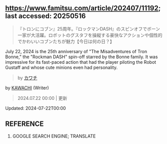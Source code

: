 ## https://www.famitsu.com/article/202407/11192; last accessed: 20250516

> 『トロンにコブン』25周年。『ロックマンDASH』のスピンオフでボーン一家が大活躍。ロボットのグスタフを操縦する豪快なアクションや個性的でかわいいコブンたちが魅力【今日は何の日？】

July 22, 2024 is the 25th anniversary of "The Misadventures of Tron Bonne," the "Rockman DASH" spin-off starred by the Bonne family. It was impressive for its fast-paced action that had the player piloting the Robot Gustaff and whose cute minions even had personality.

> by [カワチ](https://www.famitsu.com/author/26/page/1)

by [KAWACHI](https://www.famitsu.com/author/26/page/1) (Writer)

> 2024.07.22 00:00 | 更新

Updated: 2024-07-22T00:00

## REFERENCE

1) GOOGLE SEARCH ENGINE; TRANSLATE
